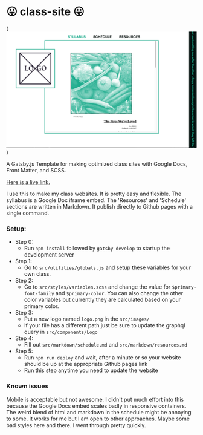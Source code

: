 # 😛 class-site 😛
(![A screenshot of the website available at the link below](screenshots/default-screenshot.png?raw=true))

 A Gatsby.js Template for making optimized class sites with Google Docs, Front Matter, and SCSS.

[Here is a live link.](https://stalgiag.github.io/class-site/)

 I use this to make my class websites. It is pretty easy and flexible. The syllabus is a Google Doc iframe embed. The 'Resources' and 'Schedule' sections are written in Markdown. It publish directly to Github pages with a single command.

 ### Setup:

- Step 0:
  - Run `npm install` followed by `gatsby develop` to startup the development server
- Step 1:
  - Go to `src/utilities/globals.js` and setup these variables for your own class.
- Step 2:
  - Go to `src/styles/variables.scss` and change the value for `$primary-font-family` and `$primary-color`. You can also change the other color variables but currently they are calculated based on your primary color.
- Step 3:
  - Put a new logo named `logo.png` in the `src/images/`
  - If your file has a different path just be sure to update the graphql query in `src/components/Logo`
- Step 4:
  - Fill out `src/markdown/schedule.md` and `src/markdown/resources.md`
- Step 5:
  - Run `npm run deploy` and wait, after a minute or so your website should be up at the appropriate Github pages link
  - Run this step anytime you need to update the website

### Known issues
Mobile is acceptable but not awesome. I didn't put much effort into this because the Google Docs embed scales badly in responsive containers.
The weird blend of html and markdown in the schedule might be annoying to some. It works for me but I am open to other approaches.
Maybe some bad styles here and there. I went through pretty quickly.